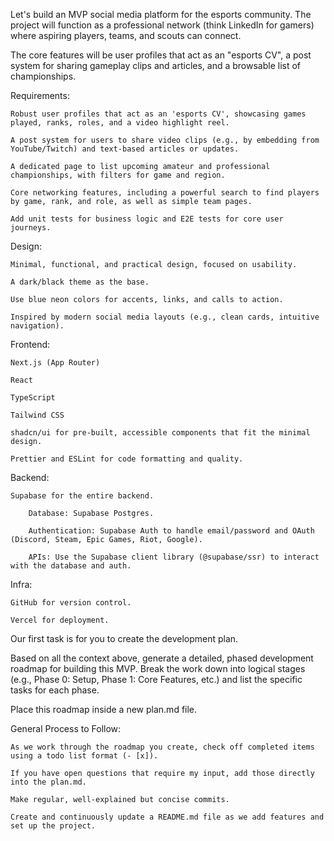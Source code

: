 Let's build an MVP social media platform for the esports community. The project will function as a professional network (think LinkedIn for gamers) where aspiring players, teams, and scouts can connect. 

The core features will be user profiles that act as an "esports CV", a post system for sharing gameplay clips and articles, and a browsable list of championships.

Requirements:

    Robust user profiles that act as an 'esports CV', showcasing games played, ranks, roles, and a video highlight reel.

    A post system for users to share video clips (e.g., by embedding from YouTube/Twitch) and text-based articles or updates.

    A dedicated page to list upcoming amateur and professional championships, with filters for game and region.

    Core networking features, including a powerful search to find players by game, rank, and role, as well as simple team pages.

    Add unit tests for business logic and E2E tests for core user journeys.

Design:

    Minimal, functional, and practical design, focused on usability.

    A dark/black theme as the base.

    Use blue neon colors for accents, links, and calls to action.

    Inspired by modern social media layouts (e.g., clean cards, intuitive navigation).

Frontend:

    Next.js (App Router)

    React

    TypeScript

    Tailwind CSS

    shadcn/ui for pre-built, accessible components that fit the minimal design.

    Prettier and ESLint for code formatting and quality.

Backend:

    Supabase for the entire backend.

        Database: Supabase Postgres.

        Authentication: Supabase Auth to handle email/password and OAuth (Discord, Steam, Epic Games, Riot, Google).

        APIs: Use the Supabase client library (@supabase/ssr) to interact with the database and auth.

Infra:

    GitHub for version control.

    Vercel for deployment.

Our first task is for you to create the development plan.

Based on all the context above, generate a detailed, phased development roadmap for building this MVP. Break the work down into logical stages (e.g., Phase 0: Setup, Phase 1: Core Features, etc.) and list the specific tasks for each phase.

Place this roadmap inside a new plan.md file.

General Process to Follow:

    As we work through the roadmap you create, check off completed items using a todo list format (- [x]).

    If you have open questions that require my input, add those directly into the plan.md.

    Make regular, well-explained but concise commits.

    Create and continuously update a README.md file as we add features and set up the project.